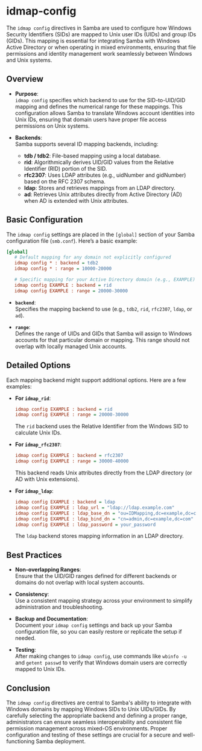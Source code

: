 # idmap-config

The `idmap config` directives in Samba are used to configure how Windows Security Identifiers (SIDs) are mapped to Unix user IDs (UIDs) and group IDs (GIDs). This mapping is essential for integrating Samba with Windows Active Directory or when operating in mixed environments, ensuring that file permissions and identity management work seamlessly between Windows and Unix systems.

## Overview

- **Purpose**:  
  `idmap config` specifies which backend to use for the SID-to-UID/GID mapping and defines the numerical range for these mappings. This configuration allows Samba to translate Windows account identities into Unix IDs, ensuring that domain users have proper file access permissions on Unix systems.

- **Backends**:  
  Samba supports several ID mapping backends, including:
  - **tdb / tdb2**: File-based mapping using a local database.
  - **rid**: Algorithmically derives UID/GID values from the Relative Identifier (RID) portion of the SID.
  - **rfc2307**: Uses LDAP attributes (e.g., uidNumber and gidNumber) based on the RFC 2307 schema.
  - **ldap**: Stores and retrieves mappings from an LDAP directory.
  - **ad**: Retrieves Unix attributes directly from Active Directory (AD) when AD is extended with Unix attributes.

## Basic Configuration

The `idmap config` settings are placed in the `[global]` section of your Samba configuration file (`smb.conf`). Here’s a basic example:

```ini
[global]
   # Default mapping for any domain not explicitly configured
   idmap config * : backend = tdb2
   idmap config * : range = 10000-20000

   # Specific mapping for your Active Directory domain (e.g., EXAMPLE)
   idmap config EXAMPLE : backend = rid
   idmap config EXAMPLE : range = 20000-30000
```

- **`backend`**:  
  Specifies the mapping backend to use (e.g., `tdb2`, `rid`, `rfc2307`, `ldap`, or `ad`).

- **`range`**:  
  Defines the range of UIDs and GIDs that Samba will assign to Windows accounts for that particular domain or mapping. This range should not overlap with locally managed Unix accounts.

## Detailed Options

Each mapping backend might support additional options. Here are a few examples:

- **For `idmap_rid`**:
  ```ini
  idmap config EXAMPLE : backend = rid
  idmap config EXAMPLE : range = 20000-30000
  ```
  The `rid` backend uses the Relative Identifier from the Windows SID to calculate Unix IDs.

- **For `idmap_rfc2307`**:
  ```ini
  idmap config EXAMPLE : backend = rfc2307
  idmap config EXAMPLE : range = 30000-40000
  ```
  This backend reads Unix attributes directly from the LDAP directory (or AD with Unix extensions).

- **For `idmap_ldap`**:
  ```ini
  idmap config EXAMPLE : backend = ldap
  idmap config EXAMPLE : ldap_url = "ldap://ldap.example.com"
  idmap config EXAMPLE : ldap_base_dn = "ou=IDMapping,dc=example,dc=com"
  idmap config EXAMPLE : ldap_bind_dn = "cn=admin,dc=example,dc=com"
  idmap config EXAMPLE : ldap_password = your_password
  ```
  The `ldap` backend stores mapping information in an LDAP directory.

## Best Practices

- **Non-overlapping Ranges**:  
  Ensure that the UID/GID ranges defined for different backends or domains do not overlap with local system accounts.

- **Consistency**:  
  Use a consistent mapping strategy across your environment to simplify administration and troubleshooting.

- **Backup and Documentation**:  
  Document your `idmap config` settings and back up your Samba configuration file, so you can easily restore or replicate the setup if needed.

- **Testing**:  
  After making changes to `idmap config`, use commands like `wbinfo -u` and `getent passwd` to verify that Windows domain users are correctly mapped to Unix IDs.

## Conclusion

The `idmap config` directives are central to Samba's ability to integrate with Windows domains by mapping Windows SIDs to Unix UIDs/GIDs. By carefully selecting the appropriate backend and defining a proper range, administrators can ensure seamless interoperability and consistent file permission management across mixed-OS environments. Proper configuration and testing of these settings are crucial for a secure and well-functioning Samba deployment.

